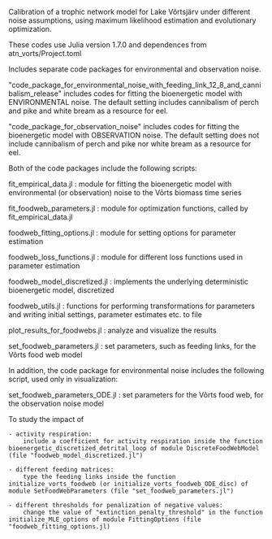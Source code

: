 Calibration of a trophic network model for Lake Võrtsjärv under different noise assumptions, using maximum likelihood estimation and evolutionary optimization.


These codes use Julia version 1.7.0 and dependences from atn_vorts/Project.toml


Includes separate code packages for environmental and observation noise.

"code_package_for_environmental_noise_with_feeding_link_12_8_and_cannibalism_release" includes codes for fitting the bioenergetic model with ENVIRONMENTAL noise. 
The default setting includes cannibalism of perch and pike and white bream as a resource for eel.

"code_package_for_observation_noise" includes codes for fitting the bioenergetic model with OBSERVATION noise. 
The default setting does not include cannibalism of perch and pike nor white bream as a resource for eel.


Both of the code packages include the following scripts:

fit_empirical_data.jl : module for fitting the bioenergetic model with environmental (or observation) noise to the Võrts biomass time series

fit_foodweb_parameters.jl : module for optimization functions, called by fit_empirical_data.jl

foodweb_fitting_options.jl : module for setting options for parameter estimation

foodweb_loss_functions.jl : module for different loss functions used in parameter estimation

foodweb_model_discretized.jl : implements the underlying deterministic bioenergetic model, discretized 

foodweb_utils.jl : functions for performing transformations for parameters and writing initial settings, parameter estimates etc. to file

plot_results_for_foodwebs.jl : analyze and visualize the results 

set_foodweb_parameters.jl : set parameters, such as feeding links, for the Võrts food web model


In addition, the code package for environmental noise includes the following script, used only in visualization:

set_foodweb_parameters_ODE.jl : set parameters for the Võrts food web, for the observation  noise model


To study the impact of

    - activity respiration: 
        include a coefficient for activity respiration inside the function bioenergetic_discretized_detrital_loop of module DiscreteFoodWebModel (file "foodweb_model_discretized.jl")
        
    - different feeding matrices:
        type the feeding links inside the function initialize_vorts_foodweb (or initialize_vorts_foodweb_ODE_disc) of module SetFoodWebParameters (file "set_foodweb_parameters.jl")
        
    - different thresholds for penalization of negative values:
        change the value of "extinction_penalty_threshold" in the function initialize_MLE_options of module FittingOptions (file "foodweb_fitting_options.jl)
